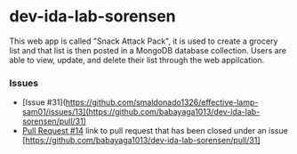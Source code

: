 # dev-ida-lab-sorensen
This web app is called "Snack Attack Pack", it is used to create a grocery list and that list is then posted in a MongoDB database collection. Users are able to view, update, and delete their list through the web appilcation.

### Issues
- [Issue #31](https://github.com/smaldonado1326/effective-lamp-sam01/issues/13](https://github.com/babayaga1013/dev-ida-lab-sorensen/pull/31)
- [Pull Request #14](https://github.com/smaldonado1326/effective-lamp-sam01/pull/14)
link to pull request that has been closed under an issue [https://github.com/babayaga1013/dev-ida-lab-sorensen/pull/31]

